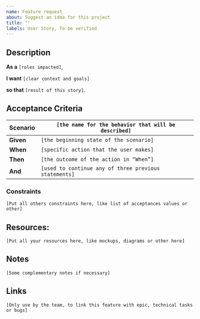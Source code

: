 ```yaml
---
name: Feature request
about: Suggest an idea for this project
title: ''
labels: User Story, To be verified
---
```


## Description

**As a** `[roles impacted]`,

**I want** `[clear context and goals]`

**so that** `[result of this story]`.

## Acceptance Criteria

 **Scenario** | `[the name for the behavior that will be described]`
 ------------ | -------------------------------------------------
 **Given**    | `[the beginning state of the scenario]`
 **When**     | `[specific action that the user makes]`
 **Then**     | `[the outcome of the action in “When”]`
 **And**      | `[used to continue any of three previous statements]`

### Constraints

`[Put all others constraints here, like list of acceptances values or other]`

## Resources:

`[Put all your resources here, like mockups, diagrams or other here]`

## Notes

`[Some complementary notes if necessary]`

## Links

`[Only use by the team, to link this feature with epic, technical tasks or bugs]`

